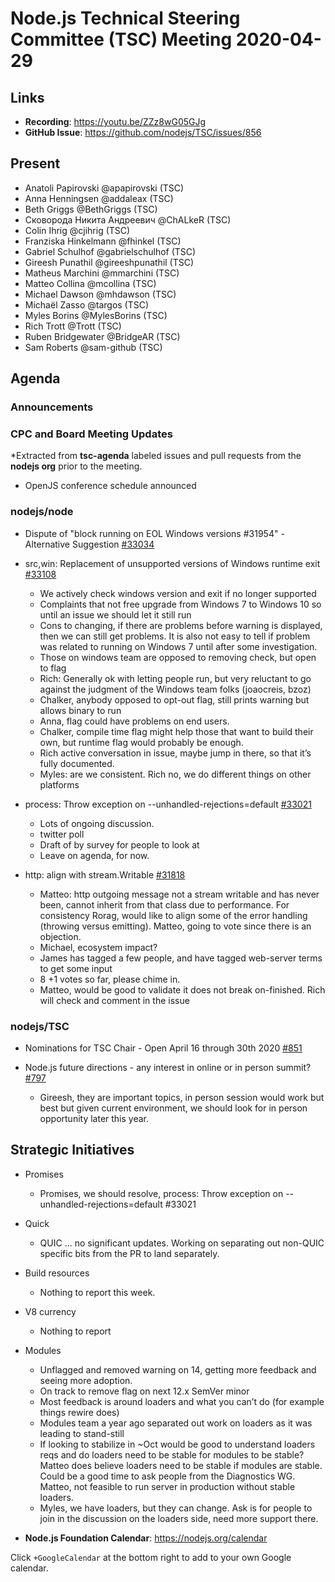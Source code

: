 ﻿# Node.js Technical Steering Committee (TSC) Meeting 2020-04-29

## Links

* **Recording**:  https://youtu.be/ZZz8wG05GJg
* **GitHub Issue**: https://github.com/nodejs/TSC/issues/856

## Present

* Anatoli Papirovski @apapirovski (TSC)
* Anna Henningsen @addaleax (TSC)
* Beth Griggs @BethGriggs (TSC)
* Сковорода Никита Андреевич @ChALkeR (TSC)
* Colin Ihrig @cjihrig (TSC)
* Franziska Hinkelmann @fhinkel (TSC)
* Gabriel Schulhof @gabrielschulhof (TSC)
* Gireesh Punathil @gireeshpunathil (TSC)
* Matheus Marchini @mmarchini (TSC)
* Matteo Collina @mcollina (TSC)
* Michael Dawson @mhdawson (TSC)
* Michaël Zasso @targos (TSC)
* Myles Borins @MylesBorins (TSC)
* Rich Trott @Trott (TSC)
* Ruben Bridgewater @BridgeAR (TSC)
* Sam Roberts @sam-github (TSC)

## Agenda

### Announcements

### CPC and Board Meeting Updates
 
*Extracted from **tsc-agenda** labeled issues and pull requests from the **nodejs org** prior to the meeting.


* OpenJS conference schedule announced

### nodejs/node

* Dispute of "block running on EOL Windows versions #31954" - Alternative Suggestion [#33034](https://github.com/nodejs/node/issues/33034)
* src,win: Replacement of unsupported versions of Windows runtime exit [#33108](https://github.com/nodejs/node/pull/33108)
  * We actively check windows version and exit if no longer supported
  * Complaints that not free upgrade from Windows 7 to Windows 10 so until an issue
    we should let it still run
  * Cons to changing, if there are problems before warning is displayed, then we can still
    get problems. It is also not easy to tell if  problem was related to running on Windows 7
    until after some investigation.
  * Those on windows team are opposed to removing check, but open to flag
  * Rich: Generally ok with letting people run, but very reluctant to go against the judgment of the
    Windows team folks (joaocreis, bzoz)
  * Chalker, anybody opposed to opt-out flag, still prints warning but allows binary to run
  * Anna, flag could have problems on end users. 
  * Chalker, compile time flag might help those that want to build their own, but runtime flag 
    would probably be enough. 
  * Rich active conversation in issue, maybe jump in there, so that it’s fully documented.
  * Myles: are we consistent. Rich no, we do different things on other platforms
   
* process: Throw exception on --unhandled-rejections=default [#33021](https://github.com/nodejs/node/pull/33021)
  * Lots of ongoing discussion.
  * twitter poll
  * Draft of by survey for people to look at
  * Leave on agenda, for now.

* http: align with stream.Writable [#31818](https://github.com/nodejs/node/pull/31818)
  * Matteo: http outgoing message not a stream writable and has never been, cannot
    inherit from that class due to performance. For consistency Rorag, would like to align
    some of the error handling (throwing versus emitting). Matteo, going to vote since
    there is an objection.
  * Michael, ecosystem impact?
  * James has tagged a few people, and have tagged web-server terms to get some input
  * 8 +1 votes so far, please chime in.
  * Matteo, would be good to validate it does not break on-finished. Rich will check and comment in the issue

### nodejs/TSC

* Nominations for TSC Chair - Open April 16 through 30th 2020 [#851](https://github.com/nodejs/TSC/issues/851)

* Node.js future directions - any interest in online or in person summit? [#797](https://github.com/nodejs/TSC/issues/797)
  * Gireesh, they are important topics, in person session would work but best
    but given current environment, we should look for in person opportunity later this year. 

## Strategic Initiatives

* Promises
  * Promises, we should resolve, process: Throw exception on --unhandled-rejections=default #33021

* Quick
  * QUIC ... no significant updates. Working on separating out non-QUIC specific bits from the PR to land separately.

* Build resources 
  * Nothing to report this week.

* V8 currency 
  * Nothing to report

* Modules
  * Unflagged and removed warning on 14, getting more feedback and seeing more adoption.
  * On track to remove flag on next 12.x SemVer minor
  * Most feedback is around loaders and what you can’t do (for example things rewire does)
  * Modules team a year ago separated out work on loaders as it was leading to stand-still
  * If looking to stabilize in ~Oct would be good to understand loaders reqs and do loaders
    need to be stable for modules to be stable? Matteo does believe loaders need to be
    stable if modules are stable.  Could be a good time to ask people from the Diagnostics
    WG.  Matteo, not feasible to run server in production without stable loaders.
  * Myles, we have loaders, but they can change.  Ask is for people to join in the discussion
    on the loaders side, need more support there.



* **Node.js Foundation Calendar**: https://nodejs.org/calendar


Click `+GoogleCalendar` at the bottom right to add to your own Google calendar.
